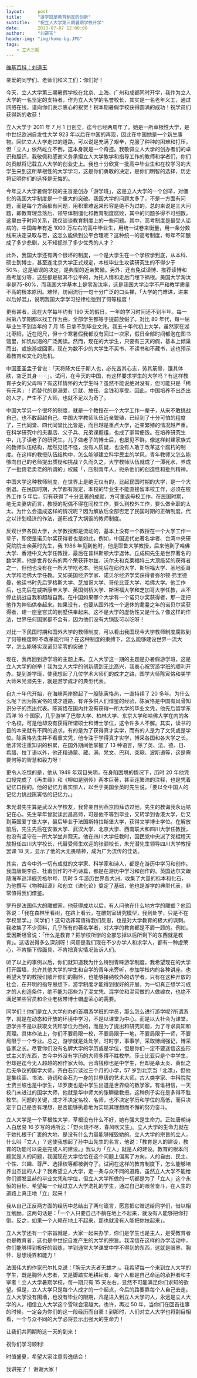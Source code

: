 ```yaml
---
layout:     post
title:      "游学班是教育制度的创新"
subtitle:   "祝立人大学第三期暑期学校开学"
date:       2013-07-07 12:00:00
author:     "刘道玉"
header-img: "img/home-bg.JPG"
tags:
    - 立大三期
---
```


[维基百科：刘道玉](https://zh.wikipedia.org/wiki/%E5%88%98%E9%81%93%E7%8E%89)

亲爱的同学们、老师们和义工们：你们好！

今天，立人大学第三期暑假学校在北京、上海、广州和成都同时开学，我作为立人大学的一名坚定的支持者，作为立人大学的名誉校长，其实是一名老年义工，通过网络在线，谨向你们表示衷心的祝贺！祝本期暑假学校获得圆满的成功！祝学员们获得新的收获！

立人大学于 2011 年 7 月 1 日创立，迄今已经两周年了。她是一所草根性大学，是中世纪欧洲自发性大学 923 年以后在中国的再现，因此在中国她是一个新生事物。回忆立人大学走过的道路，可以说是充满了艰辛，克服了种种的困难和打压，但「立人」依然屹立不倒，这本身就是一个奇迹。我敬佩立人大学的创办者们的卓识和胆识，我敬佩和感谢义务承担立人大学教学和指导工作的教师和学者们，你们的贡献将记载立人大学的创业史上。我也十分欣赏一批高中毕业生和在校学习的大学生来到这所草根性的大学学习，这是你们勇敢的决定，是你们明智的选择，历史将证明你们的选择是无悔的。

今年立人大学暑假学校的主旨是创办「游学班」，这是立人大学的一个创举，对僵化的我国大学制度是一个重大的突破。我国大学的问题太多了，不是一方面有问题，而是每个方面都有问题，用积重难返来形容是绝不为过的。总的来说是三大问题，即教育理念落后、领导体制僵化和教育制度腐败，其中的问题多得不可细数。这里由于时间关系，我仅谈谈教育制度上的一些问题。其中，高考制度是最受人诟病的，中国每年有近 1000 万左右的高中毕业生，用统一试卷来衡量，用一条分数线来决定录取与否，这怎么能做到公平合理呢？这种统一的高考制度，每年不知酿成了多少悲剧，又不知扼杀了多少优秀的人才？

此外，我国大学还有两个很坏的制度，一个是大学生在一个学校学到底，从本科、硕士到博士，甚至连北京大学正式规定，本校毕业生攻读研究生的不得少于 50%。这是错误的决定，是典型的近亲繁殖。另外，还有免试读博、推荐读博和高考加分等，这些都是极其不公平的，为托人情和走后门埋下祸根。美国大学淘汰率是75-80%，而我国大学基本上是零淘汰率，这是我国大学治学不严和教学质量不高的根本原因。难怪，坊间流行一句十分广泛的口头禅，「大学的门难进，进来以后好混」，说明我国大学学习纪律松弛到了何等程度！

更有甚者，现在大学每年约有 190 天的假日，一年的学习时间还不到半年。每一届第八学期都以找工作为由，全部学生都等于提前放假了。对比 80 年代，每一届毕业生不到当年的 7 月 15 日拿不到毕业文凭。我五十年代初上大学，虽然家在湖北枣阳，近在咫尺，但十个寒暑假我都没有回过一次家，假日全部时间都泡在图书馆里，如饥似渴的广泛阅读。然而，现在的大学生，只要有三天的假，基本上倾巢而出，或旅游或回家。现在为数不少的大学生不买书、不读书和不藏书，这也预示着教育和文化的危机。

中国亚圣孟子曾说：「天将降大任于斯人也，必先苦其心志，劳其筋骨，饿其体肤，空乏其身┄┄」。试问，在今天的中国，有这样要求学生的大学吗？有这样教育子女的父母吗？有这样情怀的大学生吗？虽然不能说绝对没有，但可能只是「稀有元素」！而替代的是溺爱、迁就、放任、金钱和享受。因此，中国培养不出杰出的人才，产生不了大师，也就不足以为奇了。

中国大学另一个很坏的制度，就是一个教授在一个大学工作一辈子，从来不敢挑战自己，也不敢超越自己。中国大学教师队伍近亲繁殖，已经到了十分可怕的程度了，三代同堂、四代同堂比比皆是，而且越是重点大学，近亲繁殖的情况越严重。在科学研究中的夫妻店、父子兵、兄弟课题组，也成了家常便饭。在培养研究生中，儿子读老子的研究生，儿子做老子的博士后，也屡见不鲜。像这样封建家族式的教师队伍结构，居然见怪不怪，没有人质疑，也没有人敢于改革这个腐朽的制度。在这样的教授队伍结构中，怎么能够建立科学民主的学风，青年教师又怎么能够向自己的老师提出质疑和挑战？久而久之，大学教师队伍就成了一潭死水，养成了一批倚老卖老的所谓的」权威「，压制青年人，扼杀他们的创造性和批判精神。

中国大学这种教师制度，在世界上是绝无仅有的，比起民国时期的大学，是一个大倒退。在民国时期，大学都有规定，本校的毕业生不能直接留本校工作，必须在校外工作 5 年后，只有获得了十分显著的成就，方可重返母校工作。在民国时期，绝无夫妻店而言，教授的配偶不得在同校工作，要么到校外工作，要么做全职的太太。为什么会造成这样的情况呢？因为解放后全部否定了民国时期的正确制度，代之以计划经济的作法，遂形成了大锅饭的教师制度。

反观世界各国大学，大学教授都是流动的，基本上没有一个教授在一个大学工作一辈子，即使是诺贝尔奖获得者也是如此。例如，中国近代史著名学者、台湾中央研究院院士余英时先生，我 1986 年见到他时，他是耶鲁大学教授，后来他到了哈佛大学、香港中文大学任教授，最后在普林斯顿大学退休。丘成桐先生是世界著名的数学家，他是世界仅有的两个荣获菲尔兹、沃尔夫和克莱福特三大顶级奖的获得者之一，但他也没有在一所大学吃老本。他先后在纽约大学、斯坦福大学、圣地亚哥大学和哈佛大学任教。又如美国经济学家、诺贝尔经济学奖获得者弥尔顿·弗里德曼，他读书时先后罗格斯大学、芝加哥大学、哥伦比亚大学、哈佛大学。他工作后，也先后在威斯康辛大学、英国剑桥大学、斯坦福大学和芝加哥大学任教，从不停止挑战自我和超越自我。在中国如果哪个大学有一个诺贝尔奖获得者，那一定把他作为神仙供奉起来。如果没有，也要从国外找一个退休的耄耋之年的诺贝尔奖获得者，建一座皇宫式的别墅供奉起来。这不是大学的虚伪性又是什么？像这样的作法，世界任何国家都不会有，因为他们没有大锅饭可以吃呀！

对比一下民国时期和国外大学的教师制度，可以看出我国现今大学教师制度腐败到了何等程度啊!不改革能行吗？在这种制度的束缚下，怎么能够建设世界一流大学，怎么能够实现诺贝奖零的突破？

现在，我再回到游学班的主题上来。立人大学这一期的主题是办暑假游学班，这是立人大学的创举！我为立人大学的创新感到无比高兴，我衷心祝贺游学班的顺利开办。提到游学班，使我想起了几位学术大师们的成才之路，国学大师陈寅恪和美学大师朱光潜先生，就是游学成才的典型代表。

自九十年代开始，在海峡两岸掀起了一股陈寅恪热，一直持续了 20 多年。为什么么呢？因为陈寅恪的成才道路，有许多供人们借鉴的经验，陈寅恪是中国有风骨知识分子的杰出代表。陈寅恪在国内并没有获得一所大学的毕业文凭，他先后留学东西洋 16 个国家，几乎游学了巴黎大学、柏林大学、东京大学和哈佛大学在内的各个名校，可是他却没有获得所谓硕士和博士学位，这令许多人不解。其实，读书的目的本来就有不同的追求，有的是为了获得真才实学，而有的人是为了文凭或是学位。陈寅恪先生并不看重文凭，他专注于学得真才实学，博采各国和各大学之长。他非常注重知识的积累，在国外期间他掌握了 13 种语言，除了英、法、德、日、希腊、拉丁语以外，他还精通蒙、藏、满、梵文、巴利、突厥、波斯语等，这是需要何等的智慧和毅力呀！

更令人吃惊的是，他从 1949 年双目失明，在身陷困境的情况下，历时 20 年他凭口授完成了《再生缘》和《柳如是别传》两本巨著，甚至连繁浩的注释，也是凭着记忆口授的。他的记忆力着实惊人，以至于美国余英时先生说，「要以全中国人的记忆力挑战陈寅恪的记忆力。」

朱光潜先生算是武汉大学校友，我曾亲自到燕京园拜访过他，先生的教诲我永远铭记在心。先生早年曾就读武昌高师，可是他不等到毕业，又转学到香港大学，后又到英国爱丁堡大学，最后毕业于法国斯特拉斯堡大学，获得文学博士学位。在解放前后，先生先后在安徽大学、武汉大学、北京大学、西南联大和四川大学任教授，也没有坚守在一所大学坐井观天。他在四川大学任教时，国民党中央派了党棍程天放担任四川大学校长，代替受师生欢迎的张颐校长，朱光潜先生领导四川大学教授罢课 18 天，显示了他的大无畏精神，成为广为流传的佳话。

其实，古今中外一切有成就的文学家、科学家和诗人，都是在游历中学习和创作。我国唐朝李白、杜甫创作的不朽诗篇，都是在游历中学习和创作的。英国达尔文跟随海军巡洋舰贝格尔号，历时 5 年游历世界各大洲，收集了大量的标本和化石，为他撰写《物种起源》和创立《进化论》奠定了基础，他也是游学的典型代表，非常值得我们借鉴。

罗丹是法国伟大的雕塑家，他获得成功以后，有人问他在什么地方学的雕塑？他回答说：「我在森林里看树，在路上看云，在雕刻室研究模型，我到处学，只是不在学校里学。」同学们！这句话非常值得我们反思，也是对大学教育的极大的讽刺。我收集了不少资料，几乎所有的著名学者，对大学的教育都是不屑一顾的。例如，爱因斯坦曾说：「什么是教育？把学校所学的全部忘掉以后所剩下的东西就是教育」。这话说得多么深刻呀！问题是我们现在不少办学人和求学人，都有一种虚荣心，不肯撕下假面具，不肯把真实情况告诉人们。

听了以上的事例以后，你们就知道我为什么特别青睐游学制度，我希望现在的大学打开围墙，允许其他大学的学生和自学的青年来旁听，参加学校内的各种讲座。也希望大学的教授们敞开你们的胸怀，也能够接纳校外的访学者。只有在这种开放的社会，在开明的指导思想下，游学制度才能得到很好的开展，为一切真正想学习成才的人创造条件，绝不能为那些为了混文凭、混学位和混官做的人做嫁衣，也绝不满足某些官员和企业老板带博士帽虚荣心的需要。

同学们！你们是立人大学创办的首期游学班的学员，那么怎么进行游学呢?所谓游学，就是在动态和开放的环境中学习，不是以课堂为中心。而是以大社会为课堂。游学并不是以获取文凭和学位为目的，而是为了提出和研究问题，为了寻求真知和真理。具体作法上，你们不要局限一校，不要局限于一地，不要局限于一师，不要局限于一个专业。总之，游学就是处处学，时时学，事事学，采取博闻强记，博采各家之长。尽管你们没有名牌大学的学历或是学位，但是你们一定不要迷信这些形式主义的东西，古今中外没有学历的大师多得不胜枚举。莎士比亚只是个中学生，但却是迄今无人超越的剧作家大师。台湾钱穆也是中学生，但却是章太炎、黄侃之后无争议的国学大师。齐白石只读过三个月的小学，57 岁到北京当「北漂」，但他是集绘画、书法、诗词和金石为一身的世界级的艺术大师。古人类学家、中科院院士贾兰坡也是中学生，华罗庚也是中学生出道是世界级的数学家。有谁相信，一天校门未进过的国学大师，他就是华中师大的张瞬徽教授。这种例子实在是多得不胜枚举。问题的关键，成才不决定名校、名师，也不决定学历和学位的高低，而只决定于自己是否有理想，是否能够执着地为实现其理想而不懈的努力奋斗。

立人大学是一个草根性大学，草根没有什么不好，她有强大是生命力。正如唐朝诗人白居易 16 岁写的诗所云：「野火烧不尽，春风吹又生」。立人大学的生命力就在于她扎根于广袤的大地，是没有什么力量能够摧毁她的。立人大学的宗旨的立人，什么叫「立人」？这使我想起了孙中山先生的名言，他说：「教育是人的建设，教育的功能可以说是完成人的建设。」我认为「立人」就是人的建设。教育的根本问题就是人的问题，我国现在大学恰恰在这个问题上偏离了方向，人的自由、民主、个性、兴趣、尊严、选择权等都被剥夺了。试问在这样的教育制度下，怎么能够培养出杰出的人才？我希望立人大学，走一条与众不同的道路，虽然立人大学不能给你们颁发显赫的毕业文凭和学位，但立人大学所做的一切都是为了「立人」这个永恒的目标，希望每一个经过立人大学洗礼的学生，通过自己的艰苦奋斗，在人生的道路上真正地「立」起来！

我从自己正反两方面的经历中总结出了两句箴言，愿意把它赠送给同学们，借以相互勉励。这两句话是：「一个人只要自己不躺在地上不起来，就没有人能够把你打倒。反之，如果一个人赖在地上不起来，那也就没有人能把你扶起来」。

立人大学还有一个宗旨就是，大家一起来办学，你们是学生也是主人，是受教育者也是教育者，这也是中世纪自发产生的大学的宗旨。我深信在这样的办学活动中，你们能够得到极好的锻炼，学到通常大学课堂中学不得到的东西，这就是眼界、胸怀、思想境界和能力！

法国伟大的作家巴尔扎克说：「胸无大志者无雄才」。我希望每一个来到立人大学的学生，既是胸怀大志者，又是脚踏实地耕耘者，每个人都是自己命运的承担者和主宰者！立人大学暑期学校，每一期只有 15 天左右，显然不可能满足你们求知的欲望。但是，立人大学只是每个人成才的一个起点，今后的路要靠每个人自己去走。立人大学没有围墙，也没有毕业的限期，凡是进入到立人大学的人，永远是立人大学的人，相信立人大学这个雪球会滚越大。也许，再过 50 年，当你们在回首往事的时候，一定会为你们的这一段经历而自豪！到那时，人们对立人大学也将刮目相看，一个与众不同的大学必将显示出强大的生命力！

让我们共同期盼这一天的到来！

祝你们学习顺利!

时值盛夏，希望大家注意劳逸结合！

我讲完了！ 谢谢大家！

